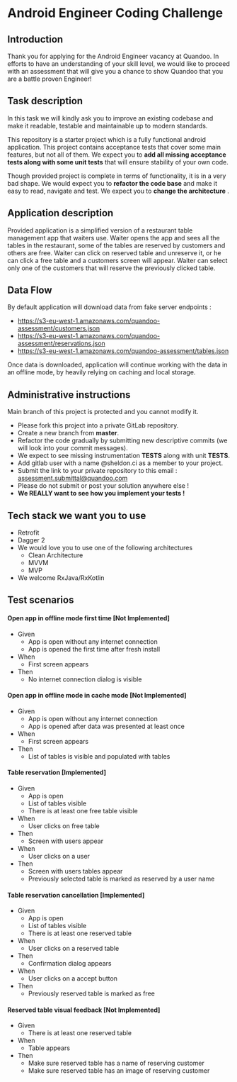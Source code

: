 # Android Engineer Coding Challenge

## Introduction

Thank you for applying for the Android Engineer vacancy at Quandoo. In efforts to have an understanding of your skill level, we would like to proceed with an assessment that will give you a chance to show Quandoo that you are a battle proven Engineer!

## Task description
In this task we will kindly ask you to improve an existing codebase and make it readable, testable and maintainable up to modern standards. 

This repository is a starter project which is a fully functional android application. This project contains acceptance tests that cover some main features, but not all of them. We expect you to **add all missing acceptance tests along with some unit tests** that will ensure stability of your own code. 

Though provided project is complete in terms of functionality, it is in a very bad shape. We would expect you to **refactor the code base** and make it easy to read, navigate and test. We expect you to **change the architecture** .

## Application description

Provided application is a simplified version of a restaurant table management app that waiters use. Waiter opens the app and sees all the tables in the restaurant, some of the tables are reserved by customers and others are free. Waiter can click on reserved table and unreserve it, or he can click a free table and a customers screen will appear. Waiter can select only one of the customers that will reserve the previously clicked table.

## Data Flow
By default application will download data from fake server endpoints :
  - https://s3-eu-west-1.amazonaws.com/quandoo-assessment/customers.json
  - https://s3-eu-west-1.amazonaws.com/quandoo-assessment/reservations.json
  - https://s3-eu-west-1.amazonaws.com/quandoo-assessment/tables.json

Once data is downloaded, application will continue working with the data in an offline mode, by heavily relying on caching and local storage.

## Administrative instructions

Main branch of this project is protected and you cannot modify it.

  - Please fork this project into a private GitLab repository.
  - Create a new branch from **master**.
  - Refactor the code gradually by submitting new descriptive commits (we will look into your commit messages).
  - We expect to see missing instrumentation **TESTS** along with unit **TESTS**.
  - Add gitlab user with a name @sheldon.ci as a member to your project.
  - Submit the link to your private repository to this email : assessment.submittal@quandoo.com
  - Please do not submit or post your solution anywhere else !
  - **We REALLY want to see how you implement your tests !**



## Tech stack we want you to use
  - Retrofit
  - Dagger 2 
  - We would love you to use one of the following architectures 
    - Clean Architecture
    - MVVM
    - MVP
  - We welcome RxJava/RxKotlin

## Test scenarios

#### Open app in offline mode first time [Not Implemented]
  - Given
    - App is open without any internet connection
    - App is opened the first time after fresh install
  - When 
    - First screen appears
  - Then
    - No internet connection dialog is visible

#### Open app in offline mode in cache mode [Not Implemented]
  - Given
    - App is open without any internet connection
    - App is opened after data was presented at least once
  - When 
    - First screen appears
  - Then
    - List of tables is visible and populated with tables

#### Table reservation [Implemented]
  - Given
    - App is open 
    - List of tables visible
    - There is at least one free table visible
  - When 
    - User clicks on free table
  - Then
    - Screen with users appear
  - When 
    - User clicks on a user
  - Then
    - Screen with users tables appear
    - Previously selected table is marked as reserved by a user name

#### Table reservation cancellation [Implemented]
  - Given
    - App is open 
    - List of tables visible
    - There is at least one reserved table
  - When 
    - User clicks on a reserved table
  - Then
    - Confirmation dialog appears
  - When 
    - User clicks on a accept button
  - Then
    - Previously reserved table is marked as free

#### Reserved table visual feedback [Not Implemented]
  - Given
    - There is at least one reserved table
  - When 
    - Table appears
  - Then
    - Make sure reserved table has a name of reserving customer
    - Make sure reserved table has an image of reserving customer